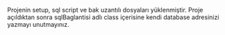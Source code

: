 Projenin setup, sql script ve bak uzantılı dosyaları yüklenmiştir. Proje açıldıktan sonra sqlBaglantisi adlı class içerisine kendi database adresinizi yazmayı unutmayınız.
